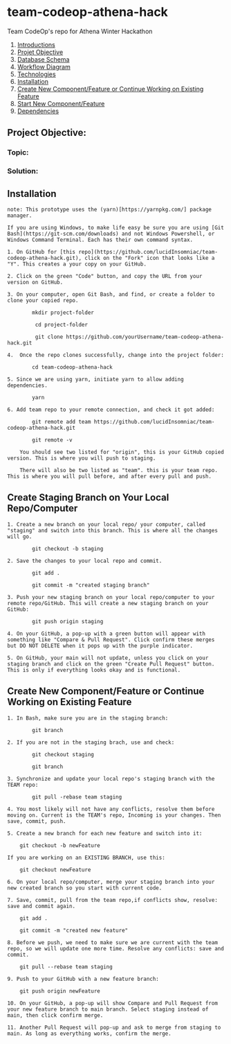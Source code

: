 # team-codeop-athena-hack
Team CodeOp's repo for Athena Winter Hackathon

1. [Introductions](#introductions)
2. [Projet Objective](#objective)
3. [Database Schema](#db-schema)
4. [Workflow Diagram](#workflow)
5. [Technologies](#technologies)
6. [Installation](#installation)
7. [Create New Component/Feature or Continue Working on Existing Feature](#create-staging)
8. [Start New Component/Feature](#create-branch)
9. [Dependencies](#dependencies)



## <a name="objective">Project Objective:</a>

### Topic:

### Solution: 



## <a name="installation">Installation</a>

    note: This prototype uses the (yarn)[https://yarnpkg.com/] package manager. 

    If you are using Windows, to make life easy be sure you are using [Git Bash](https://git-scm.com/downloads) and not Windows Powershell, or Windows Command Terminal. Each has their own command syntax.

    1. On GitHub for [this repo](https://github.com/lucidInsomniac/team-codeop-athena-hack.git), click on the "Fork" icon that looks like a "Y". This creates a your copy on your GitHub.

    2. Click on the green "Code" button, and copy the URL from your version on GitHub.

    3. On your computer, open Git Bash, and find, or create a folder to clone your copied repo.

            mkdir project-folder

             cd project-folder

             git clone https://github.com/yourUsername/team-codeop-athena-hack.git

    4.  Once the repo clones successfully, change into the project folder:

            cd team-codeop-athena-hack

    5. Since we are using yarn, initiate yarn to allow adding dependencies. 

            yarn

    6. Add team repo to your remote connection, and check it got added:

            git remote add team https://github.com/lucidInsomniac/team-codeop-athena-hack.git

            git remote -v

        You should see two listed for "origin", this is your GitHub copied version. This is where you will push to staging.

        There will also be two listed as "team". this is your team repo. This is where you will pull before, and after every pull and push.


## <a name="create-staging">Create Staging Branch on Your Local Repo/Computer</a>

    1. Create a new branch on your local repo/ your computer, called "staging" and switch into this branch. This is where all the changes will go.

            git checkout -b staging

    2. Save the changes to your local repo and commit.

            git add .

            git commit -m "created staging branch"

    3. Push your new staging branch on your local repo/computer to your remote repo/GitHub. This will create a new staging branch on your GitHub:

            git push origin staging

    4. On your GitHub, a pop-up with a green button will appear with something like "Compare & Pull Request". Click confirm these merges but DO NOT DELETE when it pops up with the purple indicator. 

    5. On GitHub, your main will not update, unless you click on your staging branch and click on the green "Create Pull Request" button. This is only if everything looks okay and is functional. 

## <a name="create-branch">Create New Component/Feature or Continue Working on Existing Feature</a>

    1. In Bash, make sure you are in the staging branch:

            git branch

    2. If you are not in the staging brach, use and check:

            git checkout staging

            git branch

    3. Synchronize and update your local repo's staging branch with the TEAM repo:

            git pull -rebase team staging

    4. You most likely will not have any conflicts, resolve them before moving on. Current is the TEAM's repo, Incoming is your changes. Then save, commit, push.

    5. Create a new branch for each new feature and switch into it:

        git checkout -b newFeature

    If you are working on an EXISTING BRANCH, use this:

        git checkout newFeature

    6. On your local repo/computer, merge your staging branch into your new created branch so you start with current code.

    7. Save, commit, pull from the team repo,if conflicts show, resolve: save and commit again.

        git add .

        git commit -m "created new feature"

    8. Before we push, we need to make sure we are current with the team repo, so we will update one more time. Resolve any conflicts: save and commit.

        git pull --rebase team staging

    9. Push to your GitHub with a new feature branch:

        git push origin newFeature

    10. On your GitHub, a pop-up will show Compare and Pull Request from your new feature branch to main branch. Select staging instead of main, then click confirm merge. 

    11. Another Pull Request will pop-up and ask to merge from staging to main. As long as everything works, confirm the merge.  